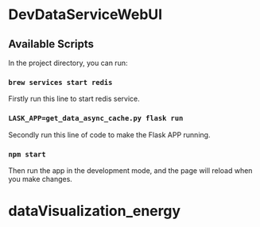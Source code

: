 # DevDataServiceWebUI

## Available Scripts

In the project directory, you can run:

### `brew services start redis`
Firstly run this line to start redis service.

### `LASK_APP=get_data_async_cache.py flask run`

Secondly run this line of code to make the Flask APP running.

### `npm start`

Then run the app in the development mode, and the page will reload when you make changes.



# dataVisualization_energy
